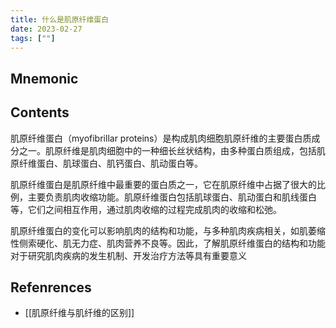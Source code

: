 ```yaml
---
title: 什么是肌原纤维蛋白
date: 2023-02-27
tags: [""]
--- 
```


## Mnemonic

## Contents

肌原纤维蛋白（myofibrillar proteins）是构成肌肉细胞肌原纤维的主要蛋白质成分之一。肌原纤维是肌肉细胞中的一种细长丝状结构，由多种蛋白质组成，包括肌原纤维蛋白、肌球蛋白、肌钙蛋白、肌动蛋白等。

肌原纤维蛋白是肌原纤维中最重要的蛋白质之一，它在肌原纤维中占据了很大的比例，主要负责肌肉收缩功能。肌原纤维蛋白包括肌球蛋白、肌动蛋白和肌线蛋白等，它们之间相互作用，通过肌肉收缩的过程完成肌肉的收缩和松弛。

肌原纤维蛋白的变化可以影响肌肉的结构和功能，与多种肌肉疾病相关，如肌萎缩性侧索硬化、肌无力症、肌肉营养不良等。因此，了解肌原纤维蛋白的结构和功能对于研究肌肉疾病的发生机制、开发治疗方法等具有重要意义


## Refenrences
- [[肌原纤维与肌纤维的区别]]
